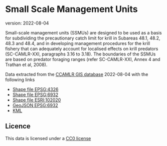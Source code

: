 # Small Scale Management Units

version: 2022-08-04

Small-scale management units (SSMUs) are designed to be used as a basis for subdividing the precautionary catch limit for krill in Subareas 48.1, 48.2, 48.3 and 48.4, and in developing management procedures for the krill fishery that can adequately account for localised effects on krill predators (SC-CAMLR-XXI, paragraphs 3.16 to 3.18). The boundaries of the SSMUs are based on predator foraging ranges (refer SC-CAMLR-XXI, Annex 4 and Trathan et al, 2008).

Data extracted from the [CCAMLR GIS database](https://gis.ccamlr.org/) 2022-08-04 with the following links

- [Shape file EPSG:4326](https://gis.ccamlr.org/geoserver/gis/ows?service=WFS&version=1.0.0&request=GetFeature&typeName=gis:ssmus&srsName=EPSG:4326&outputFormat=SHAPE-ZIP)
- [Shape file EPSG:6932](https://gis.ccamlr.org/geoserver/gis/ows?service=WFS&version=1.0.0&request=GetFeature&typeName=gis:ssmus&srsName=EPSG:6932&outputFormat=SHAPE-ZIP)
- [Shape file ESRI:102020](https://gis.ccamlr.org/geoserver/gis/ows?service=WFS&version=1.0.0&request=GetFeature&typeName=gis:ssmus&srsName=EPSG:102020&outputFormat=SHAPE-ZIP)
- [GeoJSON EPSG:6932](https://gis.ccamlr.org/geoserver/gis/ows?service=WFS&version=1.0.0&request=GetFeature&typeName=gis:ssmus&srsName=EPSG:6932&outputFormat=application%2Fjson)
- [KML](https://gis.ccamlr.org/geoserver/gis/wms/kml?layers=gis:ssmus)

## Licence

This data is licensed under a [CC0 license](/LICENSE.md)
